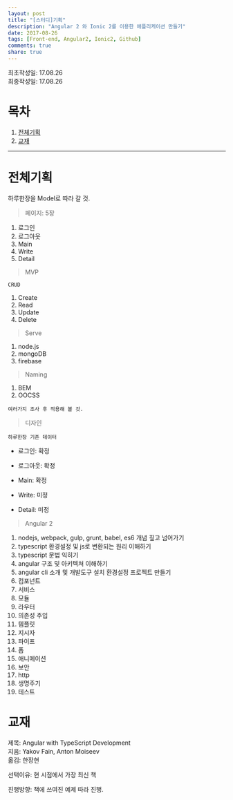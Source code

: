 ```yaml
---
layout: post
title: "[스터디]기획"
description: "Angular 2 와 Ionic 2를 이용한 애플리케이션 만들기"
date: 2017-08-26
tags: [Front-end, Angular2, Ionic2, Github]
comments: true
share: true
---
```


최초작성일: 17.08.26  
최종작성일: 17.08.26  

# 목차  

1. [전체기획](#전체기획)  
2. [교재](교재)

---

# 전체기획  

하루한장을 Model로 따라 갈 것.  

> 페이지: 5장  

1. 로그인  
2. 로그아웃  
3. Main  
4. Write  
5. Detail  

> MVP  

 `CRUD`
 1. Create  
 2. Read  
 3. Update  
 4. Delete  

> Serve  

1. node.js  
2. mongoDB  
3. firebase  

> Naming  

1. BEM  
2. OOCSS  

`여러가지 조사 후 적용해 볼 것.`  

> 디자인  

`하루한장 기존 데이터`  

- 로그인: 확정  
- 로그아웃: 확정  
- Main: 확정  

- Write: 미정
- Detail: 미정    

> Angular 2 

1. nodejs, webpack, gulp, grunt, babel, es6 개념 짚고 넘어가기
2. typescript 환경설정 및 js로 변환되는 원리 이해하기
3. typescript 문법 익히기
4. angular 구조 및 아키텍쳐 이해하기
5. angular cli 소개 및 개발도구 설치 환경설정 프로젝트 만들기
6. 컴포넌트
7. 서비스
8. 모듈
9. 라우터
10. 의존성 주입
11. 템플릿
12. 지시자
13. 파이프
14. 폼
15. 애니메이션
16. 보안
17. http
18. 생명주기
19. 테스트

# 교재  

제목: Angular with TypeScript Development  
지음: Yakov Fain, Anton Moiseev  
옮김: 한장현  

선택이유: 현 시점에서 가장 최신 책  

진행방향: 책에 쓰여진 예제 따라 진행.  

